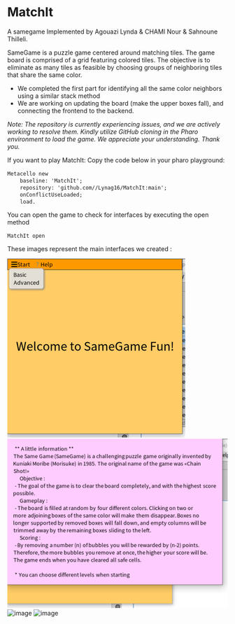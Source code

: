 # MatchIt 
A samegame Implemented by Agouazi Lynda & CHAMI Nour & Sahnoune Thilleli.


SameGame is a puzzle game centered around matching tiles. The game board is comprised of a grid featuring colored tiles. 
The objective is to eliminate as many tiles as feasible by choosing groups of neighboring tiles that share the same color.
 * We completed the first part for identifying all the same color neighbors using a similar stack method
 * We are working on updating the board (make the upper boxes fall), and connecting the frontend to the backend.


_Note: The repository is currently experiencing issues, and we are actively working to resolve them. 
Kindly utilize GitHub cloning in the Pharo environment to load the game. 
We appreciate your understanding. Thank you._

If you want to play MatchIt: Copy the code below in your pharo playground:

```smalltalk
Metacello new
    baseline: 'MatchIt';
    repository: 'github.com//Lynag16/MatchIt:main';
    onConflictUseLoaded;
    load.
```
You can open the game to check for interfaces by executing the open method
```smalltalk
MatchIt open
```
These images represent the main interfaces we created : 

![](images/Screenshot%20(725).png) 
![](images/Screenshot%20(724).png) 
![image](https://github.com/Lynag16/MatchIt/assets/95236950/34797db1-f8d0-4726-8ac6-60c960da47fe)
![image](https://github.com/Lynag16/MatchIt/assets/95236950/bf782394-b0b5-4716-8c45-6aa6d12d035e)


